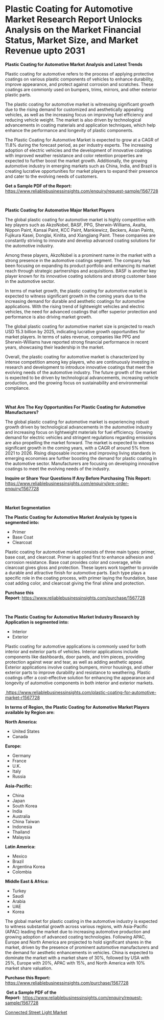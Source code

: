 <p><h1>Plastic Coating for Automotive Market Research Report Unlocks Analysis on the Market Financial Status, Market Size, and Market Revenue upto 2031</h1></p><p><strong>Plastic Coating for Automotive Market Analysis and Latest Trends</strong></p>
<p><p>Plastic coating for automotive refers to the process of applying protective coatings on various plastic components of vehicles to enhance durability, improve appearance, and protect against corrosion and scratches. These coatings are commonly used on bumpers, trims, mirrors, and other exterior plastic parts.</p><p>The plastic coating for automotive market is witnessing significant growth due to the rising demand for customized and aesthetically appealing vehicles, as well as the increasing focus on improving fuel efficiency and reducing vehicle weight. The market is also driven by technological advancements in coating materials and application techniques, which help enhance the performance and longevity of plastic components.</p><p>The Plastic Coating for Automotive Market is expected to grow at a CAGR of 11.8% during the forecast period, as per industry experts. The increasing adoption of electric vehicles and the development of innovative coatings with improved weather resistance and color retention properties are expected to further boost the market growth. Additionally, the growing automotive industry in emerging markets such as China, India, and Brazil is creating lucrative opportunities for market players to expand their presence and cater to the evolving needs of customers.</p></p>
<p><strong>Get a Sample PDF of the Report:&nbsp;</strong> <a href="https://www.reliablebusinessinsights.com/enquiry/request-sample/1567728">https://www.reliablebusinessinsights.com/enquiry/request-sample/1567728</a></p>
<p>&nbsp;</p>
<p><strong>Plastic Coating for Automotive Major Market Players</strong></p>
<p><p>The global plastic coating for automotive market is highly competitive with key players such as AkzoNobel, BASF, PPG, Sherwin-Williams, Axalta, Nippon Paint, Kansai Paint, KCC Paint, Mankiewicz, Beckers, Asian Paints, Fujikura Kasei, Donglai, Kinlita, and Xiangjiang Paint. These companies are constantly striving to innovate and develop advanced coating solutions for the automotive industry.</p><p>Among these players, AkzoNobel is a prominent name in the market with a strong presence in the automotive coatings segment. The company has been focusing on expanding its product portfolio and enhancing its market reach through strategic partnerships and acquisitions. BASF is another key player known for its innovative coating solutions and strong customer base in the automotive sector.</p><p>In terms of market growth, the plastic coating for automotive market is expected to witness significant growth in the coming years due to the increasing demand for durable and aesthetic coatings for automotive applications. With the rising trend of lightweight vehicles and electric vehicles, the need for advanced coatings that offer superior protection and performance is also driving market growth.</p><p>The global plastic coating for automotive market size is projected to reach USD 15.3 billion by 2025, indicating lucrative growth opportunities for market players. In terms of sales revenue, companies like PPG and Sherwin-Williams have reported strong financial performance in recent years, showcasing their leadership in the market.</p><p>Overall, the plastic coating for automotive market is characterized by intense competition among key players, who are continuously investing in research and development to introduce innovative coatings that meet the evolving needs of the automotive industry. The future growth of the market is expected to be driven by technological advancements, increasing vehicle production, and the growing focus on sustainability and environmental compliance.</p></p>
<p>&nbsp;</p>
<p><strong>What Are The Key Opportunities For Plastic Coating for Automotive Manufacturers?</strong></p>
<p><p>The global plastic coating for automotive market is experiencing robust growth driven by technological advancements in the automotive industry and increasing focus on lightweight materials for fuel efficiency. Growing demand for electric vehicles and stringent regulations regarding emissions are also propelling the market forward. The market is expected to witness significant growth in the coming years, with a CAGR of around 5% from 2021 to 2026. Rising disposable incomes and improving living standards in emerging economies are further boosting the demand for plastic coating in the automotive sector. Manufacturers are focusing on developing innovative coatings to meet the evolving needs of the industry.</p></p>
<p><strong>Inquire or Share Your Questions If Any Before Purchasing This Report:</strong> <a href="https://www.reliablebusinessinsights.com/enquiry/pre-order-enquiry/1567728">https://www.reliablebusinessinsights.com/enquiry/pre-order-enquiry/1567728</a></p>
<p>&nbsp;</p>
<p><strong>Market Segmentation</strong></p>
<p><strong>The Plastic Coating for Automotive Market Analysis by types is segmented into:</strong></p>
<p><ul><li>Primer</li><li>Base Coat</li><li>Clearcoat</li></ul></p>
<p><p>Plastic coating for automotive market consists of three main types: primer, base coat, and clearcoat. Primer is applied first to enhance adhesion and corrosion resistance. Base coat provides color and coverage, while clearcoat gives gloss and protection. These layers work together to provide a durable and attractive finish for automotive parts. Each type plays a specific role in the coating process, with primer laying the foundation, base coat adding color, and clearcoat giving the final shine and protection.</p></p>
<p><strong>Purchase this Report:&nbsp;</strong><a href="https://www.reliablebusinessinsights.com/purchase/1567728">https://www.reliablebusinessinsights.com/purchase/1567728</a></p>
<p>&nbsp;</p>
<p><strong>The Plastic Coating for Automotive Market Industry Research by Application is segmented into:</strong></p>
<p><ul><li>Interior</li><li>Exterior</li></ul></p>
<p><p>Plastic coating for automotive applications is commonly used for both interior and exterior parts of vehicles. Interior applications include components like dashboards, door panels, and trim pieces, providing protection against wear and tear, as well as adding aesthetic appeal. Exterior applications involve coating bumpers, mirror housings, and other exterior parts to improve durability and resistance to weathering. Plastic coatings offer a cost-effective solution for enhancing the appearance and longevity of automotive components in both interior and exterior markets.</p></p>
<p><a href="https://www.reliablebusinessinsights.com/plastic-coating-for-automotive-market-r1567728">&nbsp;https://www.reliablebusinessinsights.com/plastic-coating-for-automotive-market-r1567728</a></p>
<p><strong>In terms of Region, the Plastic Coating for Automotive Market Players available by Region are:</strong></p>
<p>
    <p> <strong> North America: </strong>
        <ul>
            <li>United States</li>
            <li>Canada</li>
        </ul>
        </p> 
    <p> <strong> Europe: </strong>
        <ul>
            <li>Germany</li>
            <li>France</li>
            <li>U.K.</li>
            <li>Italy</li>
            <li>Russia</li>
        </ul>
        </p> 
    <p> <strong> Asia-Pacific: </strong>
        <ul>
            <li>China</li>
            <li>Japan</li>
            <li>South Korea</li>
            <li>India</li>
            <li>Australia</li>
            <li>China Taiwan</li>
            <li>Indonesia</li>
            <li>Thailand</li>
            <li>Malaysia</li>
        </ul>
        </p> 
    <p> <strong> Latin America: </strong>
        <ul>
            <li>Mexico</li>
            <li>Brazil</li>
            <li>Argentina Korea</li>
            <li>Colombia</li>
        </ul>
        </p> 
    <p> <strong> Middle East & Africa: </strong>
        <ul>
            <li>Turkey</li>
            <li>Saudi</li>
            <li>Arabia</li>
            <li>UAE</li>
            <li>Korea</li>
        </ul>
    </p>
    </p>
<p><p>The global market for plastic coating in the automotive industry is expected to witness substantial growth across various regions, with Asia-Pacific (APAC) leading the market due to increasing automotive production and growing adoption of advanced coating technologies. Following APAC, Europe and North America are projected to hold significant shares in the market, driven by the presence of prominent automotive manufacturers and the demand for aesthetic enhancements in vehicles. China is expected to dominate the market with a market share of 30%, followed by USA with 25%, Europe with 20%, APAC with 15%, and North America with 10% market share valuation.</p></p>
<p><strong>Purchase this Report: </strong><a href="https://www.reliablebusinessinsights.com/purchase/1567728">https://www.reliablebusinessinsights.com/purchase/1567728</a></p>
<p>&nbsp;<strong>Get a Sample PDF of the Report:&nbsp;&nbsp;</strong><a href="https://www.reliablebusinessinsights.com/enquiry/request-sample/1567728">https://www.reliablebusinessinsights.com/enquiry/request-sample/1567728</a></p>
<p><strong></strong></p>
<p><p><a href="https://view.publitas.com/reportprime-1/connected-street-light-market-trends-and-market-analysis-forecasted-for-period-2024-2031/">Connected Street Light Market</a></p></p>